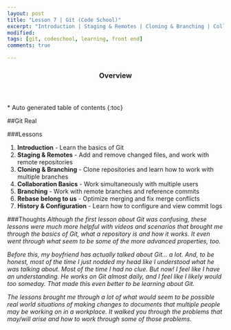 ```yaml
---
layout: post
title: "Lesson 7 | Git (Code School)"
excerpt: "Introduction | Staging & Remotes | Cloning & Branching | Collaboration Basics | Branching | Rebase belong to us | History and Configuration"
modified: 
tags: [git, codeschool, learning, front end]
comments: true

---
```


<section id="table-of-contents" class="toc">
  <header>
    <h3>Overview</h3>
  </header>
<div id="drawer" markdown="1">
*  Auto generated table of contents
{:toc}
</div>
</section><!-- /#table-of-contents -->

##Git Real

###Lessons
1. __Introduction__ - Learn the basics of Git
2. __Staging & Remotes__ - Add and remove changed files, and work with remote repositories
3. __Cloning & Branching__ - Clone repositories and learn how to work with multiple branches
4. __Collaboration Basics__ - Work simultaneously with multiple users
5. __Branching__ - Work with remote branches and reference commits
6. __Rebase belong to us__ - Optimize merging and fix merge conflicts
7. __History & Configuration__ - Learn how to configure and view commit logs

###Thoughts
_Although the first lesson about Git was confusing, these lessons were much more helpful with videos and scenarios that brought me through the basics of Git, what a repository is and how it works. It even went through what seem to be some of the more advanced properties, too._

_Before this, my boyfriend has actually talked about Git... a lot. And, to be honest, most of the time I just nodded my head like I understood what he was talking about. Most of the time I had no clue. But now! I feel like I have an understanding. He works on Git almost daily, and I feel like I likely would too someday. That made this even better to be learning about Git._

_The lessons brought me through a lot of what would seem to be possible real world situations of making changes to documents that multiple people may be working on in a workplace. It walked you through the problems that may/will arise and how to work through some of those problems._
